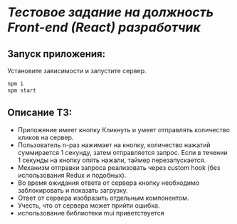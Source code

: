 # _Тестовое задание на должность Front-end (React) разработчик_

## Запуск приложения:

Установите зависимости и запустите сервер.

```sh
npm i
npm start
```

## Описание ТЗ:

- Приложение имеет кнопку Кликнуть и умеет отправлять количество кликов на сервер.
- Пользователь n-раз нажимает на кнопку, количество нажатий суммирается 1 секунду, затем отправляется запрос. Если в течении 1 секунды на кнопку опять нажали, таймер перезапускается.
- Механизм отправки запроса реализовать через custom hook (без использования Redux и подобных).
- Во время ожидания ответа от сервера кнопку необходимо заблокировать и показать загрузку.
- Ответ от сервера изобразить отдельным компонентом.
- Учесть, что от сервера может прийти ошибка.
- использование библиотеки mui приветствуется
